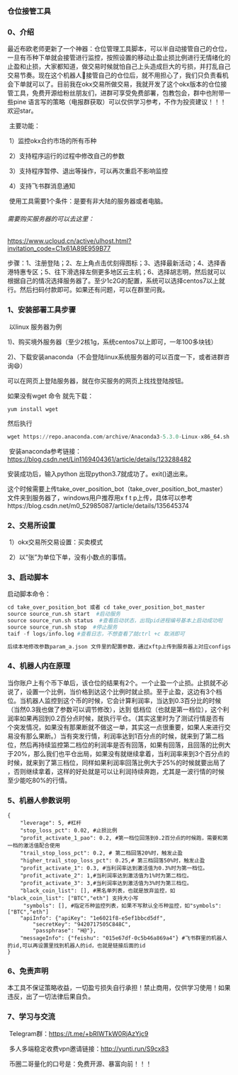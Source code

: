 ### 						仓位接管工具

### 0、介绍

​	最近布欧老师更新了一个神器：仓位管理工具脚本，可以半自动接管自己的仓位，一旦有币种下单就会接管进行监控，按照设置的移动止盈止损比例进行无情绪化的止盈和止损，大家都知道，做交易时候就怕自己上头造成巨大的亏损，并打乱自己交易节奏。现在这个机器人🤖️接管自己的仓位后，就不用担心了，我们只负责看机会下单就可以了。目前我在okx交易所做交易，我就开发了这个okx版本的仓位接管工具，免费开源给粉丝朋友们，进群可享受免费部署，包教包会，群中也附带一些pine 语言写的策略（电报群获取）可以仅供学习参考，不作为投资建议！！！欢迎star。

​	主要功能：

​	1）监控okx合约市场的所有币种

​    2）支持程序运行的过程中修改自己的参数

​    3）支持程序暂停、退出等操作，可以再次重启不影响监控

​	4）支持飞书群消息通知

​	使用工具需要1个条件：是要有非大陆的服务器或者电脑。

###### 	需要购买服务器的可以去这里：

https://www.ucloud.cn/active/ulhost.html?invitation_code=C1x61A89E959B77

步骤：1、注册登陆；2、左上角点击优刻得图标；3、选择最新活动；4、选择香港特惠专区；5、往下滑选择左侧更多地区云主机；6、选择胡志明，然后就可以根据自己的情况选择服务器了。至少1c2G的配置，系统可以选择centos7以上就行。然后扫码付款即可。如果还有问题，可以在群里问我。

### 1、安装部署工具步骤

​	以linux 服务器为例

​		1)、购买境外服务器（至少2核1g，系统centos7以上即可，一年100多块钱）

​		2)、下载安装anaconda（不会登陆linux系统服务器的可以百度一下，或者进群咨询😄）

可以在网页上登陆服务器，就在你买服务的网页上找找登陆按钮。

如果没有wget 命令 就先下载：

```
yum install wget
```

然后执行

```python
wget https://repo.anaconda.com/archive/Anaconda3-5.3.0-Linux-x86_64.sh
```

​		安装anaconda参考链接：https://blog.csdn.net/Lin1169404361/article/details/123288482

安装成功后，输入python 出现python3.7就成功了。exit()退出来。

这个时候需要上传take_over_position_bot（take_over_position_bot_master）文件夹到服务器了，windows用户推荐用x f t p上传，具体可以参考https://blog.csdn.net/m0_52985087/article/details/135645374



### 2、交易所设置

​	1）okx交易所交易设置：买卖模式

​	2）以“张”为单位下单，没有小数点的事情。

### 3、启动脚本

启动脚本命令：

```python
cd take_over_position_bot 或者 cd take_over_position_bot_master
source source_run.sh start  #启动服务
source source_run.sh status  #查看启动状态，出现pid进程编号基本上启动成功啦
source source_run.sh stop  #停止服务
taif -f logs/info.log #查看日志，不想查看了就ctrl +c 取消即可

后续本地修改参数param_a.json 文件里的配置参数，通过xftp上传到服务器上对应configs文件夹里，期间不需要停程序，程序会动态读取最新参数。
```

### 4、机器人内在原理

​		当你账户上有个币下单后，该仓位的结果有2个。一个止盈一个止损。止损就不必说了，设置一个比例，当价格到达这个比例时就止损。至于止盈，这边有3个档位。当机器人监控到这个币的时候，它会计算利润率，当达到0.3百分比的时候（当然0.3我也做了参数可以调节修改），达到 低档位（也就是第一档位），这个利润率如果再回到0.2百分点时候，就执行平仓。（其实这里时为了测试行情是否有个突发情况，如果没有那果断就不做这一单，其实这一点很重要，如果人来进行交易没有那么果断。）当有突发行情，利润率达到1百分点的时候，就来到了第二档位，然后再持续监控第二档位的利润率是否有回落，如果有回落，且回落的比例大于20%，那么我们也平仓出局，如果没有就继续拿着，当利润率来到3个百分点的时候，就来到了第三档位，同样如果利润率回落比例大于25%的时候就要出局了 ，否则继续拿着，这样的好处就是可以让利润持续奔跑，尤其是一波行情的时候 至少能吃80%的行情。

### 5、机器人参数说明

```josn
{
    "leverage": 5, #杠杆
    "stop_loss_pct": 0.02, #止损比例
    "profit_activate_1_pao": 0.2, #第一档位回落到0.2百分点的时候跑，需要和第一档的激活值配合使用
    "trail_stop_loss_pct": 0.2, # 第二档回落20%时，触发止盈
    "higher_trail_stop_loss_pct": 0.25,# 第三档回落50%时，触发止盈
    "profit_activate_1": 0.3, #当利润率达到激活值为0.3%时为第一档位。
    "profit_activate_2": 1,#当利润率达到激活值为1%时为第二档位。
    "profit_activate_3": 3,#当利润率达到激活值为3%时为第三档位。
    "black_coin_list": [], #黑名单列表，也就是放弃监控，如 "black_coin_list": ["BTC","eth"] 支持大小写
     "symbols": [], #指定币种监控列表，如果不写默认全币种监控，如"symbols": ["BTC","eth"]
    "apiInfo": {"apiKey": "1e6021f8-e5ef1bbcd5df",
        "secretKey": "9420717505C848C",
        "passphrase": "H@"},
    "messageInfo": {"feishu": "015e67df-0c5b46a869a4"} #飞书群里的机器人的id,可以再设置里找到机器人的id，也就是链接后面的id
}
```


### 6、免责声明

​		本工具不保证策略收益，一切盈亏损失自行承担！禁止商用，仅供学习使用！如果违反，出了一切法律后果自负。

### 7、学习与交流

​	Telegram群：https://t.me/+bRIWTkW0RjAzYjc9

​    多人多端稳定收费vpn邀请链接：http://yunti.run/S9cx83

​	币圈二哥量化的口号是：免费开源、暴富向前！！！	



